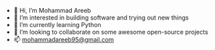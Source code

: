 - 👋 Hi, I’m Mohammad Areeb
- 👀 I’m interested in building software and trying out new things
- 🌱 I’m currently learning Python
- 💞️ I’m looking to collaborate on some awesome open-source projects
- 📫 mohammadareeb95@gmail.com

<!---
mohammadareeb95/mohammadareeb95 is a ✨ special ✨ repository because its `README.md` (this file) appears on your GitHub profile.
You can click the Preview link to take a look at your changes.
--->
